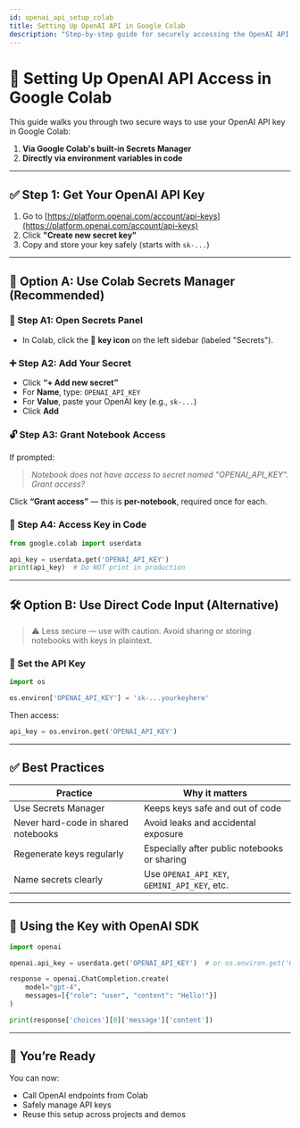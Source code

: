 ```yaml
---
id: openai_api_setup_colab
title: Setting Up OpenAI API in Google Colab
description: "Step-by-step guide for securely accessing the OpenAI API in Colab using Secrets Manager and direct code methods."
---
```


# 🧠 Setting Up OpenAI API Access in Google Colab

This guide walks you through two secure ways to use your OpenAI API key in Google Colab:
1. **Via Google Colab's built-in Secrets Manager**
2. **Directly via environment variables in code**

---

## ✅ Step 1: Get Your OpenAI API Key

1. Go to [https://platform.openai.com/account/api-keys](https://platform.openai.com/account/api-keys)
2. Click **"Create new secret key"**
3. Copy and store your key safely (starts with `sk-...`)

---

## 🔐 Option A: Use Colab Secrets Manager (Recommended)

### 🪪 Step A1: Open Secrets Panel

- In Colab, click the 🔑 **key icon** on the left sidebar (labeled "Secrets").

### ➕ Step A2: Add Your Secret

- Click **“+ Add new secret”**
- For **Name**, type: `OPENAI_API_KEY`
- For **Value**, paste your OpenAI key (e.g., `sk-...`)
- Click **Add**

### 🔓 Step A3: Grant Notebook Access

If prompted:

> _Notebook does not have access to secret named "OPENAI_API_KEY". Grant access?_

Click **“Grant access”** — this is **per-notebook**, required once for each.

### 🧪 Step A4: Access Key in Code

```python
from google.colab import userdata

api_key = userdata.get('OPENAI_API_KEY')
print(api_key)  # Do NOT print in production
```

---

## 🛠 Option B: Use Direct Code Input (Alternative)

> ⚠️ Less secure — use with caution. Avoid sharing or storing notebooks with keys in plaintext.

### 🧪 Set the API Key

```python
import os

os.environ['OPENAI_API_KEY'] = 'sk-...yourkeyhere'
```

Then access:

```python
api_key = os.environ.get('OPENAI_API_KEY')
```

---

## ✅ Best Practices

| Practice | Why it matters |
|---------|----------------|
| Use Secrets Manager | Keeps keys safe and out of code |
| Never hard-code in shared notebooks | Avoid leaks and accidental exposure |
| Regenerate keys regularly | Especially after public notebooks or sharing |
| Name secrets clearly | Use `OPENAI_API_KEY`, `GEMINI_API_KEY`, etc. |

---

## 🔗 Using the Key with OpenAI SDK

```python
import openai

openai.api_key = userdata.get('OPENAI_API_KEY')  # or os.environ.get('OPENAI_API_KEY')

response = openai.ChatCompletion.create(
    model="gpt-4",
    messages=[{"role": "user", "content": "Hello!"}]
)

print(response['choices'][0]['message']['content'])
```

---

## 🧭 You’re Ready

You can now:
- Call OpenAI endpoints from Colab
- Safely manage API keys
- Reuse this setup across projects and demos


